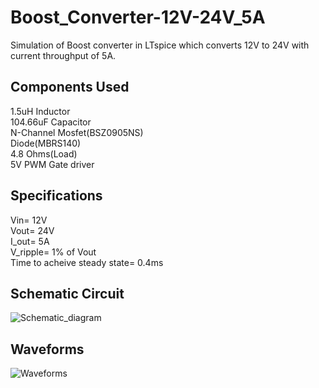 # Boost_Converter-12V-24V_5A
Simulation of Boost converter in LTspice which converts 12V to 24V with current throughput of 5A.
## Components Used
1.5uH Inductor\
104.66uF Capacitor\
N-Channel Mosfet(BSZ0905NS)\
Diode(MBRS140)\
4.8 Ohms(Load)\
5V PWM Gate driver
## Specifications
Vin= 12V\
Vout= 24V\
I_out= 5A\
V_ripple= 1% of Vout\
Time to acheive steady state= 0.4ms
## Schematic Circuit 
![Schematic_diagram](https://user-images.githubusercontent.com/79394309/160254903-4b93e70d-5b38-42be-a321-66b62ab416b3.png)
## Waveforms
![Waveforms](https://user-images.githubusercontent.com/79394309/160255094-6f8021f4-4005-407b-920c-c17700941ce7.png)
